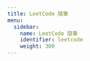 ```yaml
---
title: LeetCode 隨筆
menu:
  sidebar:
    name: LeetCode 隨筆
    identifier: leetcode
    weight: 300
---
```

